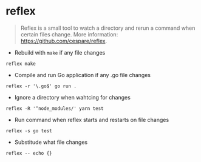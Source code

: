 # reflex

> Reflex is a small tool to watch a directory and rerun a command when certain files change.
> More information: <https://github.com/cespare/reflex>.

- Rebuild with `make` if any file changes

`reflex make`

- Compile and run Go application if any .go file changes

`reflex -r '\.go$' go run .`

- Ignore a directory when wahtcing for changes

`reflex -R '^node_modules/' yarn test`

- Run command when reflex starts and restarts on file changes

`reflex -s go test`

- Substitude what file changes

`reflex -- echo {}`
